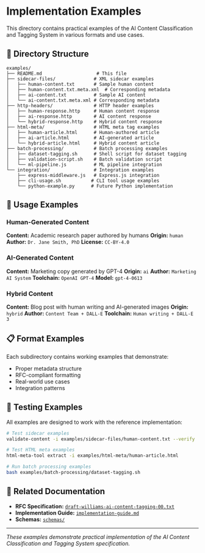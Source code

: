 # Implementation Examples

This directory contains practical examples of the AI Content Classification and Tagging System in various formats and use cases.

## 📁 Directory Structure

```
examples/
├── README.md                    # This file
├── sidecar-files/              # XML sidecar examples
│   ├── human-content.txt       # Sample human content
│   ├── human-content.txt.meta.xml  # Corresponding metadata
│   ├── ai-content.txt          # Sample AI content
│   └── ai-content.txt.meta.xml # Corresponding metadata
├── http-headers/               # HTTP header examples
│   ├── human-response.http     # Human content response
│   ├── ai-response.http        # AI content response
│   └── hybrid-response.http    # Hybrid content response
├── html-meta/                  # HTML meta tag examples
│   ├── human-article.html      # Human-authored article
│   ├── ai-article.html         # AI-generated article
│   └── hybrid-article.html     # Hybrid content article
├── batch-processing/           # Batch processing examples
│   ├── dataset-tagging.sh      # Shell script for dataset tagging
│   ├── validation-script.sh    # Batch validation script
│   └── ml-pipeline.js          # ML pipeline integration
└── integration/                # Integration examples
    ├── express-middleware.js   # Express.js integration
    ├── cli-usage.sh           # CLI tool usage examples
    └── python-example.py      # Future Python implementation
```

## 🎯 Usage Examples

### Human-Generated Content

**Content:** Academic research paper authored by humans
**Origin:** `human`
**Author:** `Dr. Jane Smith, PhD`
**License:** `CC-BY-4.0`

### AI-Generated Content

**Content:** Marketing copy generated by GPT-4
**Origin:** `ai`
**Author:** `Marketing AI System`
**Toolchain:** `OpenAI GPT-4`
**Model:** `gpt-4-0613`

### Hybrid Content

**Content:** Blog post with human writing and AI-generated images
**Origin:** `hybrid`
**Author:** `Content Team + DALL-E`
**Toolchain:** `Human writing + DALL-E 3`

## 📋 Format Examples

Each subdirectory contains working examples that demonstrate:
- Proper metadata structure
- RFC-compliant formatting
- Real-world use cases
- Integration patterns

## 🧪 Testing Examples

All examples are designed to work with the reference implementation:

```bash
# Test sidecar examples
validate-content -i examples/sidecar-files/human-content.txt --verify

# Test HTML meta examples
html-meta-tool extract -i examples/html-meta/human-article.html

# Run batch processing examples
bash examples/batch-processing/dataset-tagging.sh
```

## 🔗 Related Documentation

- **RFC Specification:** [`draft-williams-ai-content-tagging-00.txt`](../../draft-williams-ai-content-tagging-00.txt)
- **Implementation Guide:** [`implementation-guide.md`](../implementation-guide.md)
- **Schemas:** [`schemas/`](../schemas/)

---

*These examples demonstrate practical implementation of the AI Content Classification and Tagging System specification.*
